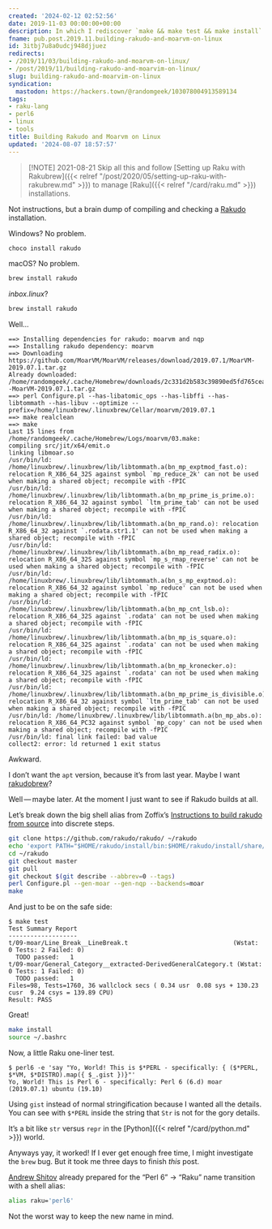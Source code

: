```yaml
---
created: '2024-02-12 02:52:56'
date: 2019-11-03 00:00:00+00:00
description: In which I rediscover `make && make test && make install`
fname: pub.post.2019.11.building-rakudo-and-moarvm-on-linux
id: 3itbj7u8a0udcj948djjuez
redirects:
- /2019/11/03/building-rakudo-and-moarvm-on-linux/
- /post/2019/11/building-rakudo-and-moarvim-on-linux/
slug: building-rakudo-and-moarvim-on-linux
syndication:
  mastodon: https://hackers.town/@randomgeek/103078004913589134
tags:
- raku-lang
- perl6
- linux
- tools
title: Building Rakudo and Moarvm on Linux
updated: '2024-08-07 18:57:57'
---
```


> [!NOTE] 2021-08-21
> Skip all this and follow [Setting up Raku with Rakubrew]({{< relref "/post/2020/05/setting-up-raku-with-rakubrew.md" >}}) to manage [Raku]({{< relref "/card/raku.md" >}}) installations.

Not instructions, but a brain dump of compiling and checking a [Rakudo](https://rakudo.org) installation.

Windows? No problem.

```bash
choco install rakudo
```

macOS? No problem.

```bash
brew install rakudo
```

*inbox.linux*?

```bash
brew install rakudo
```

Well…

```plaintext
==> Installing dependencies for rakudo: moarvm and nqp
==> Installing rakudo dependency: moarvm
==> Downloading https://github.com/MoarVM/MoarVM/releases/download/2019.07.1/MoarVM-2019.07.1.tar.gz
Already downloaded: /home/randomgeek/.cache/Homebrew/downloads/2c331d2b583c39890ed5fd765cea551c9e171136038a6a400217c7725ae60a9d--MoarVM-2019.07.1.tar.gz
==> perl Configure.pl --has-libatomic_ops --has-libffi --has-libtommath --has-libuv --optimize --prefix=/home/linuxbrew/.linuxbrew/Cellar/moarvm/2019.07.1
==> make realclean
==> make
Last 15 lines from /home/randomgeek/.cache/Homebrew/Logs/moarvm/03.make:
compiling src/jit/x64/emit.o
linking libmoar.so
/usr/bin/ld: /home/linuxbrew/.linuxbrew/lib/libtommath.a(bn_mp_exptmod_fast.o): relocation R_X86_64_32S against symbol `mp_reduce_2k' can not be used when making a shared object; recompile with -fPIC
/usr/bin/ld: /home/linuxbrew/.linuxbrew/lib/libtommath.a(bn_mp_prime_is_prime.o): relocation R_X86_64_32 against symbol `ltm_prime_tab' can not be used when making a shared object; recompile with -fPIC
/usr/bin/ld: /home/linuxbrew/.linuxbrew/lib/libtommath.a(bn_mp_rand.o): relocation R_X86_64_32 against `.rodata.str1.1' can not be used when making a shared object; recompile with -fPIC
/usr/bin/ld: /home/linuxbrew/.linuxbrew/lib/libtommath.a(bn_mp_read_radix.o): relocation R_X86_64_32S against symbol `mp_s_rmap_reverse' can not be used when making a shared object; recompile with -fPIC
/usr/bin/ld: /home/linuxbrew/.linuxbrew/lib/libtommath.a(bn_s_mp_exptmod.o): relocation R_X86_64_32 against symbol `mp_reduce' can not be used when making a shared object; recompile with -fPIC
/usr/bin/ld: /home/linuxbrew/.linuxbrew/lib/libtommath.a(bn_mp_cnt_lsb.o): relocation R_X86_64_32S against `.rodata' can not be used when making a shared object; recompile with -fPIC
/usr/bin/ld: /home/linuxbrew/.linuxbrew/lib/libtommath.a(bn_mp_is_square.o): relocation R_X86_64_32S against `.rodata' can not be used when making a shared object; recompile with -fPIC
/usr/bin/ld: /home/linuxbrew/.linuxbrew/lib/libtommath.a(bn_mp_kronecker.o): relocation R_X86_64_32S against `.rodata' can not be used when making a shared object; recompile with -fPIC
/usr/bin/ld: /home/linuxbrew/.linuxbrew/lib/libtommath.a(bn_mp_prime_is_divisible.o): relocation R_X86_64_32 against symbol `ltm_prime_tab' can not be used when making a shared object; recompile with -fPIC
/usr/bin/ld: /home/linuxbrew/.linuxbrew/lib/libtommath.a(bn_mp_abs.o): relocation R_X86_64_PC32 against symbol `mp_copy' can not be used when making a shared object; recompile with -fPIC
/usr/bin/ld: final link failed: bad value
collect2: error: ld returned 1 exit status
```

Awkward.

I don’t want the `apt` version, because it’s from last year. Maybe I want [rakudobrew](https://github.com/tadzik/rakudobrew)?

Well — maybe later. At the moment I just want to see if Rakudo builds at all.

Let’s break down the big shell alias from Zoffix’s [Instructions to build rakudo from source](https://github.com/zoffixznet/r) into discrete steps.

```bash
git clone https://github.com/rakudo/rakudo/ ~/rakudo
echo 'export PATH="$HOME/rakudo/install/bin:$HOME/rakudo/install/share/perl6/site/bin:$PATH"' >> ~/.bashrc
cd ~/rakudo
git checkout master
git pull
git checkout $(git describe --abbrev=0 --tags)
perl Configure.pl --gen-moar --gen-nqp --backends=moar
make
```

And just to be on the safe side:

```console
$ make test
Test Summary Report
-------------------
t/09-moar/Line_Break__LineBreak.t                             (Wstat: 0 Tests: 2 Failed: 0)
  TODO passed:   1
t/09-moar/General_Category__extracted-DerivedGeneralCategory.t (Wstat: 0 Tests: 1 Failed: 0)
  TODO passed:   1
Files=98, Tests=1760, 36 wallclock secs ( 0.34 usr  0.08 sys + 130.23 cusr  9.24 csys = 139.89 CPU)
Result: PASS
```

Great!

```bash
make install
source ~/.bashrc
```

Now, a little Raku one-liner test.

```console
$ perl6 -e 'say "Yo, World! This is $*PERL - specifically: { ($*PERL, $*VM, $*DISTRO).map({ $_.gist })}"'
Yo, World! This is Perl 6 - specifically: Perl 6 (6.d) moar (2019.07.1) ubuntu (19.10)
```

Using `gist` instead of normal stringification because I wanted all the details. You can see with `$*PERL` inside the string that `Str` is not for the gory details.

It’s a bit like `str` versus `repr` in the [Python]({{< relref "/card/python.md" >}}) world.

Anyways yay, it worked\! If I ever get enough free time, I might investigate the `brew` bug. But it took me three days to finish *this* post.

[Andrew Shitov](https://raku.online/) already prepared for the “Perl 6” → “Raku” name transition with a shell alias:

```bash
alias raku='perl6'
```

Not the worst way to keep the new name in mind.